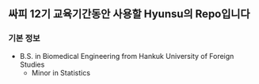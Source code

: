 ## 싸피 12기 교육기간동안 사용할 Hyunsu의 Repo입니다
### 기본 정보
* B.S. in Biomedical Engineering from Hankuk University of Foreign Studies
    - Minor in Statistics
